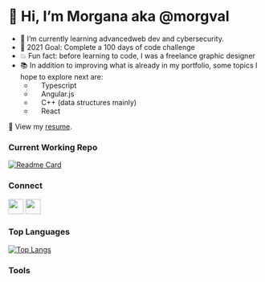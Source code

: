 # 👋 Hi, I’m Morgana aka @morgval
- 🌱 I’m currently learning advancedweb dev and cybersecurity.
- 🥅 2021 Goal: Complete a 100 days of code challenge
- 💥 Fun fact: before learning to code, I was a freelance graphic designer
- 📚 In addition to improving what is already in my portfolio, some topics I hope to explore next are:
  * [<img height="14" width="14" src="https://cdn.jsdelivr.net/npm/simple-icons@v5/icons/typescript.svg" />](https://www.typescriptlang.org)  Typescript 
  * [<img height="14" width="14" src="https://cdn.jsdelivr.net/npm/simple-icons@v5/icons/angularjs.svg" />](https://www.angularjs.org)  Angular.js 
  * [<img height="14" width="14" src="https://cdn.jsdelivr.net/npm/simple-icons@v5/icons/cplusplus.svg" />](https://www.cplusplus.com)  C++ (data structures mainly) 
  * [<img height="14" width="14" src="https://cdn.jsdelivr.net/npm/simple-icons@v5/icons/react.svg" />](https://www.reactjs.org)  React

📃 View my [resume](https://www.notion.so/morganaval/Morgana-Val-eb08d6e601924ca2963c59f242514500).

### Current Working Repo
<!-- insert current working repo widget  -->
[![Readme Card](https://github-readme-stats.vercel.app/api/pin/?username=morgval&repo=100-days-of-code)](https://github.com/morgval/100-days-of-code)


### Connect
<!-- insert social links -->
[<img height="30" width="30" src="https://cdn.jsdelivr.net/npm/simple-icons@v5/icons/linkedin.svg" />](https://www.linkedin.com/in/morgana-val-17930b133/)
[<img height="30" width="30" src="https://cdn.jsdelivr.net/npm/simple-icons@v5/icons/linkedin.svg" />](https://www.linkedin.com/in/morgana-val-17930b133/)

### Top Languages
<!-- insert top languages widget -->
[![Top Langs](https://github-readme-stats.vercel.app/api/top-langs/?username=morgval)](https://github.com/anuraghazra/github-readme-stats)


### Tools
<!-- insert tool icons and links -->

<!---
morgval/morgval is a ✨ special ✨ repository because its `README.md` (this file) appears on your GitHub profile.
You can click the Preview link to take a look at your changes.
--->
